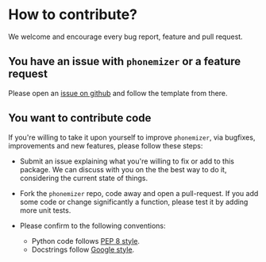# How to contribute?

We welcome and encourage every bug report, feature and pull request.


## You have an issue with `phonemizer` or a feature request

Please open an [issue on github](https://github.com/bootphon/phonemizer/issues)
and follow the template from there.


## You want to contribute code

If you're willing to take it upon yourself to improve `phonemizer`, via
bugfixes, improvements and new features, please follow these steps:

- Submit an issue explaining what you're willing to fix or add to this package.
  We can discuss with you on the the best way to do it, considering the current
  state of things.

- Fork the `phonemizer` repo, code away and open a pull-request. If you add some
  code or change significantly a function, please test it by adding more unit
  tests.

- Please confirm to the following conventions:

    - Python code follows [PEP 8 style](https://pep8.org).
    - Docstrings follow [Google
      style](https://google.github.io/styleguide/pyguide.html#s3.8-comments-and-docstrings).
